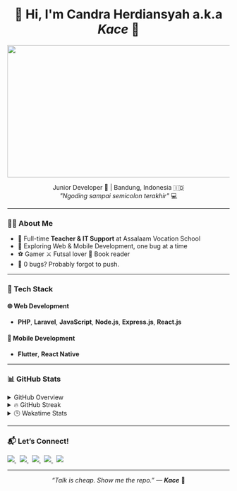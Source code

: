 <h1 align="center">
  👋 Hi, I'm <strong>Candra Herdiansyah</strong> a.k.a <em>Kace</em> 🧠
</h1>

<div align="center">
  <img src="https://media.giphy.com/media/dWesBcTLavkZuG35MI/giphy.gif" width="600" height="300"/>
</div>

<p align="center">
  Junior Developer 🚀 | Bandung, Indonesia 🇮🇩 <br>
  <em>"Ngoding sampai semicolon terakhir"</em> 💻
</p>

---

### 🧑‍🏫 About Me
- 🧰 Full-time **Teacher & IT Support** at Assalaam Vocation School
- 🔭 Exploring Web & Mobile Development, one bug at a time
- ⚽ Gamer ⚔️ Futsal lover 📖 Book reader
- 🐛 0 bugs? Probably forgot to push.

---

### 🧠 Tech Stack

#### 🌐 Web Development
- **PHP**, **Laravel**, **JavaScript**, **Node.js**, **Express.js**, **React.js**

#### 📱 Mobile Development
- **Flutter**, **React Native**

---

### 📊 GitHub Stats

<details>
  <summary>GitHub Overview</summary>
  <br />
  <p align="left">
    <img src="https://github-readme-stats.vercel.app/api?username=kaceinspace&show_icons=true&theme=tokyonight" alt="kace" />
  </p>
  <p align="left">
    <img height="154" src="https://github-readme-stats.vercel.app/api/top-langs/?username=kaceinspace&layout=compact&hide=php&langs_count=6&theme=tokyonight" />
  </p>
</details>

<details>
  <summary>🔥 GitHub Streak</summary>
  <br />
  <p align="left">
    <img src="https://github-readme-streak-stats.herokuapp.com/?user=kaceinspace&theme=tokyonight" alt="kangcand" />
  </p>
</details>

<details>
  <summary>🕒 Wakatime Stats</summary>
  <br />
  <p align="left">
    <a href="https://wakatime.com">
      <img src="https://wakatime.com/share/@878ce06a-daf4-416d-9b45-449849d54c31/ac3227d6-5d17-474c-94e2-8e3d829e5c85.png" />
    </a>
  </p>
</details>

---

### 📬 Let’s Connect!

<p align="left">
  <a href="https://linkedin.com/in/kangcandraa">
    <img src="https://img.shields.io/badge/LinkedIn-0077B5?style=for-the-badge&logo=linkedin&logoColor=white">
  </a>
  &nbsp;
  <a href="https://youtube.com/candraherdiansyah">
    <img src="https://img.shields.io/badge/YouTube-FF0000?style=for-the-badge&logo=youtube&logoColor=white">
  </a>
  &nbsp;
  <a href="https://twitter.com/kangcandra_">
    <img src="https://img.shields.io/badge/Twitter-1DA1F2?style=for-the-badge&logo=twitter&logoColor=white">
  </a>
  &nbsp;
  <a href="https://medium.com/@candraherdiansyah14">
    <img src="https://img.shields.io/badge/Medium-12100E?style=for-the-badge&logo=medium&logoColor=white">
  </a>
  &nbsp;
  <a href="https://instagram.com/kangcandra_">
    <img src="https://img.shields.io/badge/Instagram-E4405F?style=for-the-badge&logo=instagram&logoColor=white" />
  </a>
</p>

---

<p align="center">
  <em>“Talk is cheap. Show me the repo.” — <strong>Kace</strong></em> 🧢
</p>
